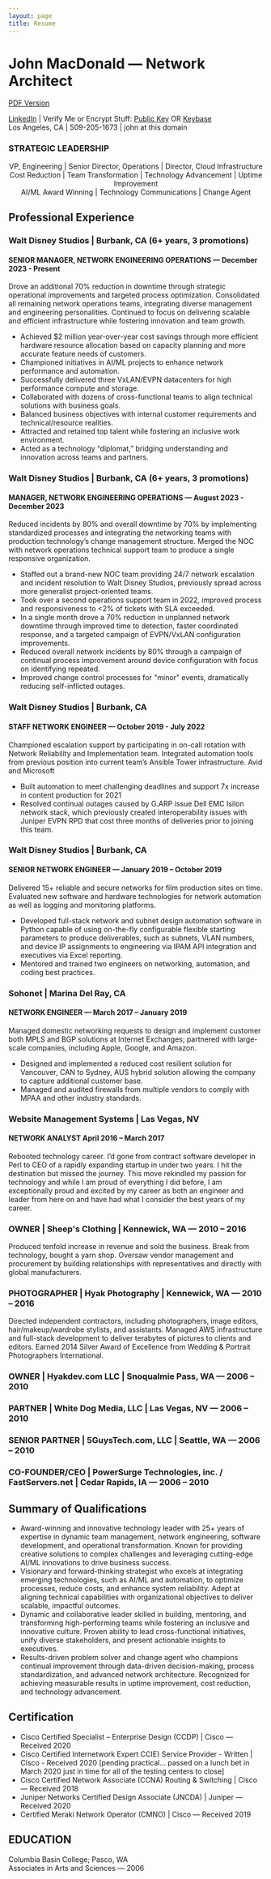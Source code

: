```yaml
---
layout: page
title: Resume
---
```


# John MacDonald — Network Architect

[PDF Version](/assets/files/john-macdonald-resume.pdf)

[LinkedIn](http://www.linkedin.com/in/jmacego "Connecting Professionals") \| Verify Me or Encrypt Stuff: [Public Key](/pubkey "GPG Public Key") OR [Keybase](https://keybase.io/jmacego "Secure Communications Platform")  
Los Angeles, CA  \|  509-205-1673  \|  john at this domain

### STRATEGIC LEADERSHIP
<p align=center>
VP, Engineering | Senior Director, Operations | Director, Cloud Infrastructure<br/>
Cost Reduction | Team Transformation | Technology Advancement | Uptime Improvement<br/>
AI/ML Award Winning | Technology Communications | Change Agent
</p>

## Professional Experience
### Walt Disney Studios \| Burbank, CA (6+ years, 3 promotions)
#### SENIOR MANAGER, NETWORK ENGINEERING OPERATIONS — December 2023 - Present
Drove an additional 70% reduction in downtime through strategic operational improvements and targeted process optimization. Consolidated all remaining network operations teams, integrating diverse management and engineering personalities. Continued to focus on delivering scalable and efficient infrastructure while fostering innovation and team growth.
* Achieved $2 million year-over-year cost savings through more efficient hardware resource allocation based on capacity planning and more accurate feature needs of customers.
* Championed initiatives in AI/ML projects to enhance network performance and automation.
* Successfully delivered three VxLAN/EVPN datacenters for high performance compute and storage.
* Collaborated with dozens of cross-functional teams to align technical solutions with business goals.
* Balanced business objectives with internal customer requirements and technical/resource realities.
* Attracted and retained top talent while fostering an inclusive work environment.
* Acted as a technology “diplomat,” bridging understanding and innovation across teams and partners.

### Walt Disney Studios \| Burbank, CA (6+ years, 3 promotions)
#### MANAGER, NETWORK ENGINEERING OPERATIONS — August 2023 - December 2023
Reduced incidents by 80% and overall downtime by 70% by implementing standardized processes and integrating the networking teams with production technology’s change management structure. Merged the NOC with network operations technical support team to produce a single responsive organization. 
* Staffed out a brand-new NOC team providing 24/7 network escalation and incident resolution to Walt Disney Studios, previously spread across more generalist project-oriented teams.
* Took over a second operations support team in 2022, improved process and responsiveness to <2% of tickets with SLA exceeded.
* In a single month drove a 70% reduction in unplanned network downtime through improved time to detection, faster coordinated response, and a targeted campaign of EVPN/VxLAN configuration improvements.
* Reduced overall network incidents by 80% through a campaign of continual process improvement around device configuration with focus on identifying repeated.
* Improved change control processes for "minor" events, dramatically reducing self-inflicted outages.


### Walt Disney Studios \| Burbank, CA
#### STAFF NETWORK ENGINEER	— October 2019 - July 2022
Championed escalation support by participating in on-call rotation with Network Reliability and Implementation team. Integrated automation tools from previous position into current team’s Ansible Tower infrastructure.
Avid and Microsoft
* Built automation to meet challenging deadlines and support 7x increase in content production for 2021
* Resolved continual outages caused by G.ARP issue Dell EMC Isilon network stack, which previously created interoperability issues with Juniper EVPN RPD that cost three months of deliveries prior to joining this team.

### Walt Disney Studios \| Burbank, CA
#### SENIOR NETWORK ENGINEER — January 2019 – October 2019
Delivered 15+ reliable and secure networks for film production sites on time. Evaluated new software and hardware technologies for network automation as well as logging and monitoring platforms.
* Developed full-stack network and subnet design automation software in Python capable of using on-the-fly configurable flexible starting parameters to produce deliverables, such as subnets, VLAN numbers, and device IP assignments to engineering via IPAM API integration and executives via Excel reporting.
* Mentored and trained two engineers on networking, automation, and coding best practices.

### Sohonet \| Marina Del Ray, CA
#### NETWORK ENGINEER — March 2017 – January 2019
Managed domestic networking requests to design and implement customer both MPLS and BGP solutions at Internet Exchanges; partnered with large-scale companies, including Apple, Google, and Amazon.
* Designed and implemented a reduced cost resilient solution for Vancouver, CAN to Sydney, AUS hybrid solution allowing the company to capture additional customer base.
* Managed and audited firewalls from multiple vendors to comply with MPAA and other industry standards.

### Website Management Systems \| Las Vegas, NV
#### NETWORK ANALYST	April 2016 – March 2017
Rebooted technology career. I’d gone from contract software developer in Perl to CEO of a rapidly expanding startup in under two years. I hit the destination but missed the journey. This move rekindled my passion for technology and while I am proud of everything I did before, I am exceptionally proud and excited by my career as both an engineer and leader from here on and have had what I consider the best years of my career.

### OWNER \| Sheep's Clothing \| Kennewick, WA — 2010 –  2016
Produced tenfold increase in revenue and sold the business. Break from technology, bought a yarn shop. Oversaw vendor management and procurement by building relationships with representatives and directly with global manufacturers.

### PHOTOGRAPHER \| Hyak Photography \| Kennewick, WA — 2010 – 2016
Directed independent contractors, including photographers, image editors, hair/makeup/wardrobe stylists, and assistants. Managed AWS infrastructure and full-stack development to deliver terabytes of pictures to clients and editors. Earned 2014 Silver Award of Excellence from Wedding & Portrait Photographers International.

### OWNER \| Hyakdev.com LLC \| Snoqualmie Pass, WA — 2006 – 2010
### PARTNER \| White Dog Media, LLC \| Las Vegas, NV — 2006 – 2010
### SENIOR PARTNER \| 5GuysTech.com, LLC \| Seattle, WA — 2006 – 2010
### CO-FOUNDER/CEO \| PowerSurge Technologies, inc. / FastServers.net \| Cedar Rapids, IA — 2006 – 2010

## Summary of Qualifications
* Award-winning and innovative technology leader with 25+ years of expertise in dynamic team management, network engineering, software development, and operational transformation. Known for providing creative solutions to complex challenges and leveraging cutting-edge AI/ML innovations to drive business success.
* Visionary and forward-thinking strategist who excels at integrating emerging technologies, such as AI/ML and automation, to optimize processes, reduce costs, and enhance system reliability. Adept at aligning technical capabilities with organizational objectives to deliver scalable, impactful outcomes.
* Dynamic and collaborative leader skilled in building, mentoring, and transforming high-performing teams while fostering an inclusive and innovative culture. Proven ability to lead cross-functional initiatives, unify diverse stakeholders, and present actionable insights to executives.
* Results-driven problem solver and change agent who champions continual improvement through data-driven decision-making, process standardization, and advanced network architecture. Recognized for achieving measurable results in uptime improvement, cost reduction, and technology advancement.

## Certification
* Cisco Certified Specialist – Enterprise Design (CCDP) \| Cisco — Received 2020
* Cisco Certified Internetwork Expert CCIE) Service Provider - Written \| Cisco - Received 2020 [pending practical... passed on a lunch bet in March 2020 just in time for all of the testing centers to close]
* Cisco Certified Network Associate (CCNA) Routing & Switching \| Cisco — Received 2018
* Juniper Networks Certified Design Associate (JNCDA) \| Juniper — Received 2020
* Certified Meraki Network Operator (CMNO) \| Cisco — Received 2019 

## EDUCATION
Columbia Basin College; Pasco, WA   
Associates in Arts and Sciences — 2006
